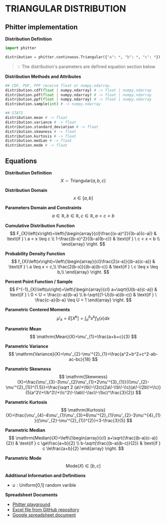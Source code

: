 # TRIANGULAR DISTRIBUTION

## Phitter implementation

**Distribution Definition**

```python
import phitter

distribution = phitter.continuous.Triangular({"a": *, "b": *, "c": *})
```

> 💡 The distribution's parameters are defined equation section below

**Distribution Methods and Attributes**

```python
## CDF, PDF, PPF receive float or numpy.ndarray.
distribution.cdf(float | numpy.ndarray) # -> float | numpy.ndarray
distribution.pdf(float | numpy.ndarray) # -> float | numpy.ndarray
distribution.ppf(float | numpy.ndarray) # -> float | numpy.ndarray
distribution.sample(int) # -> numpy.ndarray

## STATS
distribution.mean # -> float
distribution.variance # -> float
distribution.standard_deviation # -> float
distribution.skewness # -> float
distribution.kurtosis # -> float
distribution.median # -> float
distribution.mode # -> float
```

## Equations

**Distribution Definition**
$$ X\sim\mathrm{Triangular}\left(a,b,c\right) $$

**Distribution Domain**
$$ x\in\left[a,b\right] $$

**Parameters Domain and Constraints**
$$ a\in\mathbb{R}, b\in\mathbb{R}, c\in\mathbb{R}, a < c < b $$

**Cumulative Distribution Function**
$$ F_{X}\left(x\right)=\left\{\begin{array}{cl}\frac{(x-a)^2}{(b-a)(c-a)} & \text{if } \ a < x \leq c \\ 1-\frac{(b-x)^2}{(b-a)(b-c)} & \text{if } \ c < x < b \\ \end{array} \right. $$

**Probability Density Function**
$$ f_{X}\left(x\right)=\left\{\begin{array}{cl}\frac{2(x-a)}{(b-a)(c-a)} & \text{if } \ a \leq x < c,\\ \frac{2(b-x)}{(b-a)(b-c)} & \text{if } \ c \leq x \leq b,\\ \end{array} \right. $$

**Percent Point Function / Sample**
$$ F^{-1}_{X}\left(u\right)=\left\{\begin{array}{cl} a+\sqrt{U(b-a)(c-a)} & \text{if } \ 0 < U < \frac{c-a}{b-a} \\ b-\sqrt{(1-U)(b-a)(b-c)} & \text{if } \ \frac{c-a}{b-a} \leq U < 1 \end{array} \right. $$

**Parametric Centered Moments**
$$ \mu'_{k}=E[X^k]=\int_{a}^{b}x^{k}f_{X}\left(x\right)dx $$

**Parametric Mean**
$$ \mathrm{Mean}(X)=\mu'_{1}=\frac{a+b+c}{3} $$

**Parametric Variance**
$$ \mathrm{Variance}(X)=\mu'_{2}-\mu'^{2}_{1}=\frac{a^2+b^2+c^2-ab-ac-bc}{18} $$

**Parametric Skewness**
$$ \mathrm{Skewness}(X)=\frac{\mu'_{3}-3\mu'_{2}\mu'_{1}+2\mu'^{3}_{1}}{(\mu'_{2}-\mu'^{2}_{1})^{1.5}}=\frac{\sqrt 2 (a\!+\!b\!-\!2c)(2a\!-\!b\!-\!c)(a\!-\!2b\!+\!c)}{5(a^2\!+\!b^2\!+\!c^2\!-\!ab\!-\!ac\!-\!bc)^\frac{3}{2}} $$

**Parametric Kurtosis**
$$ \mathrm{Kurtosis}(X)=\frac{\mu'_{4}-4\mu'_{1}\mu'_{3}+6\mu'^{2}_{1}\mu'_{2}-3\mu'^{4}_{1}}{(\mu'_{2}-\mu'^{2}_{1})^{2}}=3-\frac{3}{5} $$

**Parametric Median**
$$ \mathrm{Median}(X)=\left\{\begin{array}{cl} a+\sqrt{\frac{(b-a)(c-a)}{2}} & \text{if } c \ge\frac{a+b}{2} \\ b-\sqrt{\frac{(b-a)(b-c)}{2}} & \text{if } c \le\frac{a+b}{2} \end{array} \right. $$

**Parametric Mode**
$$ \mathrm{Mode}(X)\in [b,c] $$

**Additional Information and Definitions**
- $u:\text{Uniform[0,1] random varible}$

**Spreadsheet Documents**

-   [Phitter playground](https://phitter.io/distributions/continuous/triangular)
-   [Excel file from GitHub repository](https://github.com/phitterio/phitter-files/blob/main/continuous/triangular.xlsx)
-   [Google spreadsheet document](https://docs.google.com/spreadsheets/d/1nirKOt7O7rUf2nlYu61cnNYT91GKSzb6pVlc1-pzzGw)
    